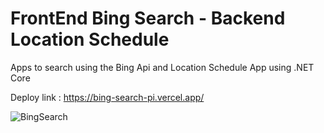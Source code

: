 # FrontEnd Bing Search - Backend Location Schedule
Apps to search using the Bing Api and Location Schedule App using .NET Core

Deploy link :  https://bing-search-pi.vercel.app/

![BingSearch](https://user-images.githubusercontent.com/6864141/229953329-bc462809-14dd-49c1-972a-7491f5ff74f4.gif)


